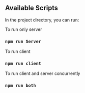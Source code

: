 ## Available Scripts

In the project directory, you can run:

To run only server
### `npm run Server`

To run client
### `npm run client`

To run client and server concurrently 
### `npm run both`

